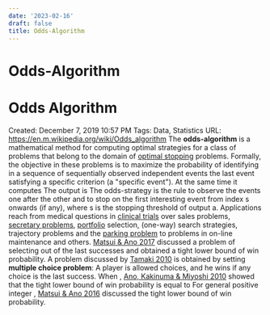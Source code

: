 ```yaml
---
date: '2023-02-16'
draft: false
title: Odds-Algorithm
---
```


# Odds-Algorithm

# Odds Algorithm
Created: December 7, 2019 10:57 PM
Tags: Data, Statistics
URL: https://en.m.wikipedia.org/wiki/Odds_algorithm
The **odds-algorithm** is a mathematical method for computing optimal strategies for a class of problems that belong to the domain of [optimal stopping](https://en.m.wikipedia.org/wiki/Optimal_stopping) problems.
Formally, the objective in these problems is to maximize the probability of identifying in a sequence of sequentially observed independent events the last event satisfying a specific criterion (a "specific event").
At the same time it computes
The output is
The odds-strategy is the rule to observe the events one after the other and to stop on the first interesting event from index s onwards (if any), where s is the stopping threshold of output a.
Applications reach from medical questions in [clinical trials](https://en.m.wikipedia.org/wiki/Clinical_trial) over sales problems, [secretary problems](https://en.m.wikipedia.org/wiki/Secretary_problems), [portfolio](https://en.m.wikipedia.org/wiki/Portfolio_(finance)) selection, (one-way) search strategies, trajectory problems and the [parking problem](https://en.m.wikipedia.org/wiki/Parking_problem) to problems in on-line maintenance and others.
[Matsui & Ano 2017](https://en.m.wikipedia.org/wiki/Odds_algorithm) discussed a problem of selecting out of the last successes and obtained a tight lower bound of win probability.
A problem discussed by [Tamaki 2010](https://en.m.wikipedia.org/wiki/Odds_algorithm) is obtained by setting
**multiple choice problem**: A player is allowed choices, and he wins if any choice is the last success.
When , [Ano, Kakinuma & Miyoshi 2010](https://en.m.wikipedia.org/wiki/Odds_algorithm) showed that the tight lower bound of win probability is equal to For general positive integer , [Matsui & Ano 2016](https://en.m.wikipedia.org/wiki/Odds_algorithm) discussed the tight lower bound of win probability.
